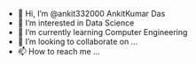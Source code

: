 - 👋 Hi, I’m @ankit332000 AnkitKumar Das
- 👀 I’m interested in Data Science
- 🌱 I’m currently learning Computer Engineering
- 💞️ I’m looking to collaborate on ...
- 📫 How to reach me ...

<!---
ankit332000/ankit332000 is a ✨ special ✨ repository because its `README.md` (this file) appears on your GitHub profile.
You can click the Preview link to take a look at your changes.
--->
